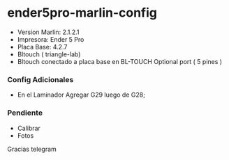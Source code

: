 # ender5pro-marlin-config

* Version Marlin: 2.1.2.1
* Impresora: Ender 5 Pro
* Placa Base: 4.2.7
* Bltouch ( triangle-lab)
* Bltouch conectado a placa base en BL-TOUCH Optional port ( 5 pines )

### Config Adicionales ###

* En el Laminador Agregar G29 luego de G28;

### Pendiente ###

* Calibrar
* Fotos



Gracias telegram
